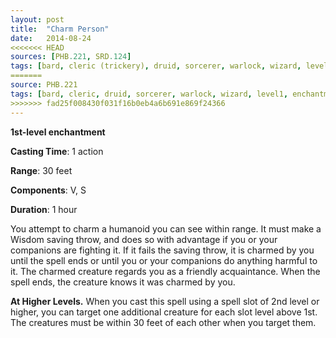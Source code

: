 ```yaml
---
layout: post
title:  "Charm Person"
date:   2014-08-24
<<<<<<< HEAD
sources: [PHB.221, SRD.124]
tags: [bard, cleric (trickery), druid, sorcerer, warlock, wizard, level1, enchantment]
=======
source: PHB.221
tags: [bard, cleric, druid, sorcerer, warlock, wizard, level1, enchantment]
>>>>>>> fad25f008430f031f16b0eb4a6b691e869f24366
---
```


**1st-level enchantment**

**Casting Time**: 1 action

**Range**: 30 feet

**Components**: V, S

**Duration**: 1 hour

You attempt to charm a humanoid you can see within range. It must make a Wisdom saving throw, and does so with advantage if you or your companions are fighting it. If it fails the saving throw, it is charmed by you until the spell ends or until you or your companions do anything harmful to it. The charmed creature regards you as a friendly acquaintance. When the spell ends, the creature knows it was charmed by you.

**At Higher Levels.** When you cast this spell using a spell slot of 2nd level or higher, you can target one additional creature for each slot level above 1st. The creatures must be within 30 feet of each other when you target them.
